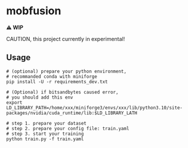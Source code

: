 # mobfusion

**⚠️ WIP**

CAUTION, this project currently in experimental!

## Usage

```shell
# (optional) prepare your python environment,
# recommanded conda with miniforge
pip install -U -r requirements_dev.txt

# (Optional) if bitsandbytes caused error,
# you should add this env
export LD_LIBRARY_PATH=/home/xxx/miniforge3/envs/xxx/lib/python3.10/site-packages/nvidia/cuda_runtime/lib:$LD_LIBRARY_LATH

# step 1. prepare your dataset
# step 2. prepare your config file: train.yaml
# step 3. start your training
python train.py -f train.yaml
```